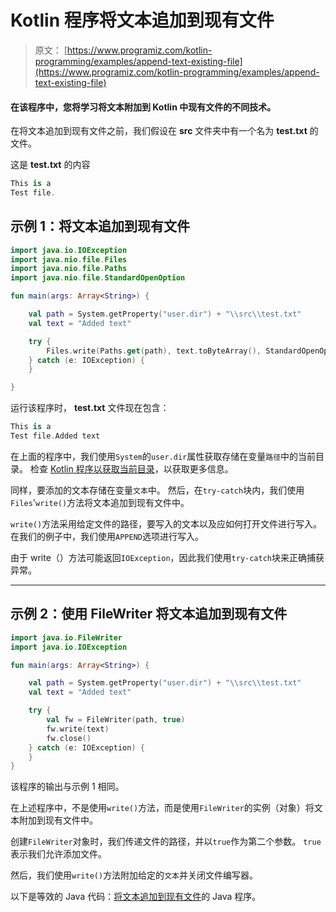 # Kotlin 程序将文本追加到现有文件

> 原文： [https://www.programiz.com/kotlin-programming/examples/append-text-existing-file](https://www.programiz.com/kotlin-programming/examples/append-text-existing-file)

#### 在该程序中，您将学习将文本附加到 Kotlin 中现有文件的不同技术。

在将文本追加到现有文件之前，我们假设在 **src** 文件夹中有一个名为 **test.txt** 的文件。

这是 **test.txt** 的内容

```kt
This is a
Test file.
```

## 示例 1：将文本追加到现有文件

```kt
import java.io.IOException
import java.nio.file.Files
import java.nio.file.Paths
import java.nio.file.StandardOpenOption

fun main(args: Array<String>) {

    val path = System.getProperty("user.dir") + "\\src\\test.txt"
    val text = "Added text"

    try {
        Files.write(Paths.get(path), text.toByteArray(), StandardOpenOption.APPEND)
    } catch (e: IOException) {
    }

}
```

运行该程序时， **test.txt** 文件现在包含：

```kt
This is a
Test file.Added text
```

在上面的程序中，我们使用`System`的`user.dir`属性获取存储在变量`路径`中的当前目录。 检查 [Kotlin 程序以获取当前目录](/kotlin-programming/examples/current-working-directory "Kotlin Program to get the current directory")，以获取更多信息。

同样，要添加的文本存储在变量`文本`中。 然后，在`try-catch`块内，我们使用`Files`'`write()`方法将文本追加到现有文件中。

`write()`方法采用给定文件的路径，要写入的文本以及应如何打开文件进行写入。 在我们的例子中，我们使用`APPEND`选项进行写入。

由于 write（）方法可能返回`IOException`，因此我们使用`try-catch`块来正确捕获异常。

* * *

## 示例 2：使用 FileWriter 将文本追加到现有文件

```kt
import java.io.FileWriter
import java.io.IOException

fun main(args: Array<String>) {

    val path = System.getProperty("user.dir") + "\\src\\test.txt"
    val text = "Added text"

    try {
        val fw = FileWriter(path, true)
        fw.write(text)
        fw.close()
    } catch (e: IOException) {
    }
}
```

该程序的输出与示例 1 相同。

在上述程序中，不是使用`write()`方法，而是使用`FileWriter`的实例（对象）将文本附加到现有文件中。

创建`FileWriter`对象时，我们传递文件的路径，并以`true`作为第二个参数。 `true`表示我们允许添加文件。

然后，我们使用`write()`方法附加给定的`文本`并关闭文件编写器。

以下是等效的 Java 代码：[将文本追加到现有文件](/java-programming/examples/append-text-existing-file "Java program to append text to an existing file")的 Java 程序。